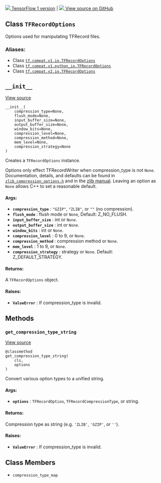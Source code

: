 [ ![](https://tensorflow.google.cn/images/tf_logo_32px.png) TensorFlow 1
version](/versions/r1.15/api_docs/python/tf/io/TFRecordOptions) |  [
![](https://tensorflow.google.cn/images/GitHub-Mark-32px.png) View source on
GitHub
](https://github.com/tensorflow/tensorflow/blob/r2.0/tensorflow/python/lib/io/tf_record.py#L44-L150)  
  
  
## Class `TFRecordOptions`

Options used for manipulating TFRecord files.

### Aliases:

  * Class [`tf.compat.v1.io.TFRecordOptions`](/api_docs/python/tf/io/TFRecordOptions)
  * Class [`tf.compat.v1.python_io.TFRecordOptions`](/api_docs/python/tf/io/TFRecordOptions)
  * Class [`tf.compat.v2.io.TFRecordOptions`](/api_docs/python/tf/io/TFRecordOptions)

## `__init__`

[View
source](https://github.com/tensorflow/tensorflow/blob/r2.0/tensorflow/python/lib/io/tf_record.py#L52-L100)

    
    
    __init__(
        compression_type=None,
        flush_mode=None,
        input_buffer_size=None,
        output_buffer_size=None,
        window_bits=None,
        compression_level=None,
        compression_method=None,
        mem_level=None,
        compression_strategy=None
    )
    

Creates a `TFRecordOptions` instance.

Options only effect TFRecordWriter when compression_type is not `None`.
Documentation, details, and defaults can be found in
[`zlib_compression_options.h`](https://tensorflow.google.cn/code/tensorflow/core/lib/io/zlib_compression_options.h)
and in the [zlib manual](http://www.zlib.net/manual.html). Leaving an option
as `None` allows C++ to set a reasonable default.

#### Args:

  * **`compression_type`** : `"GZIP"`, `"ZLIB"`, or `""` (no compression).
  * **`flush_mode`** : flush mode or `None`, Default: Z_NO_FLUSH.
  * **`input_buffer_size`** : int or `None`.
  * **`output_buffer_size`** : int or `None`.
  * **`window_bits`** : int or `None`.
  * **`compression_level`** : 0 to 9, or `None`.
  * **`compression_method`** : compression method or `None`.
  * **`mem_level`** : 1 to 9, or `None`.
  * **`compression_strategy`** : strategy or `None`. Default: Z_DEFAULT_STRATEGY.

#### Returns:

A `TFRecordOptions` object.

#### Raises:

  * **`ValueError`** : If compression_type is invalid.

## Methods

### `get_compression_type_string`

[View
source](https://github.com/tensorflow/tensorflow/blob/r2.0/tensorflow/python/lib/io/tf_record.py#L102-L126)

    
    
    @classmethod
    get_compression_type_string(
        cls,
        options
    )
    

Convert various option types to a unified string.

#### Args:

  * **`options`** : `TFRecordOption`, `TFRecordCompressionType`, or string.

#### Returns:

Compression type as string (e.g. `'ZLIB'`, `'GZIP'`, or `''`).

#### Raises:

  * **`ValueError`** : If compression_type is invalid.

## Class Members

  * `compression_type_map`

